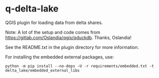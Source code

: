 # q-delta-lake
QGIS plugin for loading data from delta shares.

Note: A lot of the setup and code comes from https://gitlab.com/Oslandia/qgis/qduckdb.
Thanks, Oslandia!

See the README.txt in the plugin directory for more information.

For installing the embedded external packages, use:

`python -m pip install --no-deps -U -r requirements/embedded.txt -t delta_lake/embedded_external_libs`

